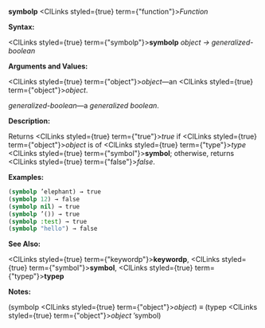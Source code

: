 **symbolp** <ClLinks styled={true} term={"function"}><i>Function</i></ClLinks> 



**Syntax:** 



<ClLinks styled={true} term={"symbolp"}><b>symbolp</b></ClLinks> *object → generalized-boolean* 



**Arguments and Values:** 



<ClLinks styled={true} term={"object"}><i>object</i></ClLinks>—an <ClLinks styled={true} term={"object"}><i>object</i></ClLinks>. 



*generalized-boolean*—a *generalized boolean*. 



**Description:** 



Returns <ClLinks styled={true} term={"true"}><i>true</i></ClLinks> if <ClLinks styled={true} term={"object"}><i>object</i></ClLinks> is of <ClLinks styled={true} term={"type"}><i>type</i></ClLinks> <ClLinks styled={true} term={"symbol"}><b>symbol</b></ClLinks>; otherwise, returns <ClLinks styled={true} term={"false"}><i>false</i></ClLinks>. 



**Examples:**
```lisp
(symbolp ’elephant) → true 
(symbolp 12) → false 
(symbolp nil) → true 
(symbolp ’()) → true 
(symbolp :test) → true 
(symbolp "hello") → false 
```
**See Also:** 



<ClLinks styled={true} term={"keywordp"}><b>keywordp</b></ClLinks>, <ClLinks styled={true} term={"symbol"}><b>symbol</b></ClLinks>, <ClLinks styled={true} term={"typep"}><b>typep</b></ClLinks> 







 



 



**Notes:** 



(symbolp <ClLinks styled={true} term={"object"}><i>object</i></ClLinks>) *≡* (typep <ClLinks styled={true} term={"object"}><i>object</i></ClLinks> ’symbol) 



